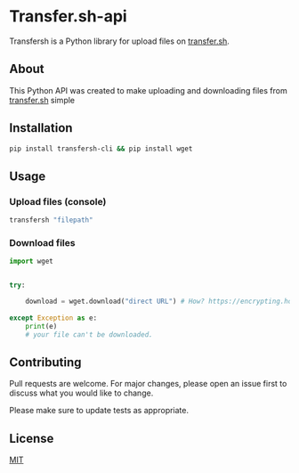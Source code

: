 # Transfer.sh-api

Transfersh is a Python library for upload files on [transfer.sh](https://transfer.sh/). 

## About

This Python API was created to make uploading and downloading files from [transfer.sh](https://transfer.sh/) simple

## Installation


```bash
pip install transfersh-cli && pip install wget
```

## Usage

### Upload files (console)

```bash
transfersh "filepath"
```

### Download files
```python
import wget


try:

    download = wget.download("direct URL") # How? https://encrypting.host/uRZkzQnPb8.gif?key=R4WzyRMxLBDjcp
  
except Exception as e:
    print(e)
    # your file can't be downloaded.
```

## Contributing
Pull requests are welcome. For major changes, please open an issue first to discuss what you would like to change.

Please make sure to update tests as appropriate.

## License
[MIT](https://choosealicense.com/licenses/mit/)
